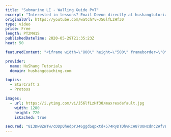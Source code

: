 ```yaml
---
title: "Submarine LE - Walling Guide PvT"
excerpt: "Interested in lessons? Email Devon directly at hushangtutorials@outlook.com ------------------------------------------------------------------------------------------------------- Want to support HuShang Tutorials directly? Patreon is a website where you can contribute a monthly donation that will help"
originalUrl: https://youtube.com/watch?v=J56lfLzHf30
type: video
price: Free
length: PT2M41S
publishedDateTime: 2020-05-29T21:35:23Z
heat: 50

featuredContent: "<iframe width=\"800\" height=\"500\" frameborder=\"0\" src=\"https://www.youtube.com/embed/J56lfLzHf30\" allow=\"accelerometer; autoplay; encrypted-media; gyroscope; picture-in-picture\" allowfullscreen></iframe>"

provider:
  name: HuShang Tutorials
  domain: hushangcoaching.com

topics:
  - StarCraft 2
  - Protoss

images:
  - url: https://i.ytimg.com/vi/J56lfLzHf30/maxresdefault.jpg
    width: 1280
    height: 720
    isCached: true

secured: "8I3Dw8ZWTw/cDDpQhedprJ46ggdSqpxtd+574RyDTDhvRCA87UOHcdnc2AfVEzv+rQOUZZRpzQq2JeskUTW5hkyjp3SBRsYNv7DOC3nFz/UMfCnKR3e13IeBqcJdesueUY/cYpAPsa+NR049FbYj5fWbzAvIZeIuaIugPPpwqXRHAKfHZ1HzIArcZ3twP5sXRThqKzKN9JPoDTtgmqGz/Z2MczDx6f1Vme7xnhLdWVkKeCMuB3sOYhiDdZbIvEjKM+WBBaVLBsFIeRPmN+FZYBUFdDRnfcE1OV4XFLOdGp3gMt/rgE3/YB30O+XXJuNpGlUWDjg6oNrJiHqNfShKnf42jNtuHKOR3rZKtRZYj3yO3HDsMF2sRKYhfpdTfPPqaQNb1+ILkqA6IjbWc9RY6161soIS1KCEJvIunoaawTQ=;TUdEliF1/as2VmQPBL86lg=="
---
```


